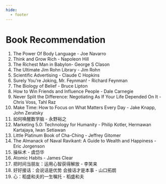 ```yaml
---
hide:
  - footer
---
```


# Book Recommendation

1. The Power Of Body Language	- Joe Navarro
2. Think and Grow Rich	- Napoleon Hill
3. The Richest Man in Babylon- George S Clason
4. The Ultimate Jim Rohn Library -	Jim Rohn
5. Scientific Advertising - Claude C Hopkins 
6. Surely You're Joking, Mr. Feynman!	- Richard Feynman
7. The Biology of Belief - Bruce Lipton
8. How to Win Friends and Influence People -	Dale Carnegie
9. Never Split the Difference: Negotiating As If Your Life Depended On It - Chris Voss, Tahl Raz
10. Make Time: How to Focus on What Matters Every Day -	Jake Knapp, John Zeratsky
11. 如何唤醒数学脑	- 永野裕之
12. Marketing 5.0: Technology for Humanity - Philip Kotler, Hermawan Kartajaya, Iwan Setiawan
13. Little Platinum Book of Cha-Ching	- Jeffrey Gitomer
14. The Almanack of Naval Ravikant: A Guide to Wealth and Happiness	- Eric Jorgenson
15. 操纵术 - 虞岱华 
16. Atomic Habits	- James Clear
17. 把时间当朋友：运用心智获得解放 - 李笑来
18. 好好接话：会说话是优势 会接话才是本事	- 山口拓朗
19. 心：稻盛和夫的一生嘱托 - 稻盛和夫